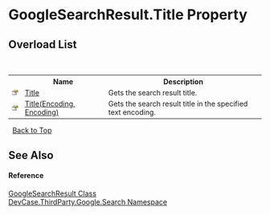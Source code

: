 # GoogleSearchResult.Title Property 
 


## Overload List
&nbsp;<table><tr><th></th><th>Name</th><th>Description</th></tr><tr><td>![Public property](media/pubproperty.gif "Public property")</td><td><a href="P_DevCase_ThirdParty_Google_Search_GoogleSearchResult_Title">Title</a></td><td>
Gets the search result title.</td></tr><tr><td>![Public property](media/pubproperty.gif "Public property")</td><td><a href="P_DevCase_ThirdParty_Google_Search_GoogleSearchResult_Title_1">Title(Encoding, Encoding)</a></td><td>
Gets the search result title in the specified text encoding.</td></tr></table>&nbsp;
<a href="#googlesearchresult.title-property">Back to Top</a>

## See Also


#### Reference
<a href="T_DevCase_ThirdParty_Google_Search_GoogleSearchResult">GoogleSearchResult Class</a><br /><a href="N_DevCase_ThirdParty_Google_Search">DevCase.ThirdParty.Google.Search Namespace</a><br />